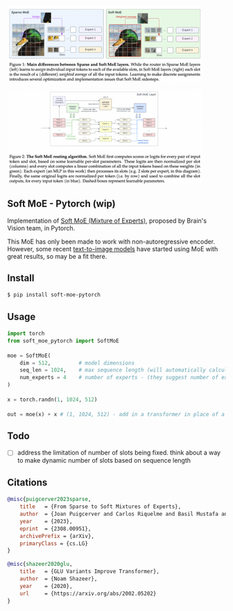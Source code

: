 <img src="./soft-moe.1.png" width="450px"></img>

<img src="./soft-moe.2.png" width="450px"></img>

## Soft MoE - Pytorch (wip)

Implementation of <a href="https://arxiv.org/abs/2308.00951">Soft MoE (Mixture of Experts)</a>, proposed by Brain's Vision team, in Pytorch.

This MoE has only been made to work with non-autoregressive encoder. However, some recent <a href="https://arxiv.org/abs/2305.18295">text-to-image models</a> have started using MoE with great results, so may be a fit there.

## Install

```bash
$ pip install soft-moe-pytorch
```

## Usage

```python
import torch
from soft_moe_pytorch import SoftMoE

moe = SoftMoE(
    dim = 512,         # model dimensions
    seq_len = 1024,    # max sequence length (will automatically calculate number of slots as seq_len // num_experts) - you can also set num_slots directly
    num_experts = 4    # number of experts - (they suggest number of experts should be high enough that each of them get only 1 slot. wonder if that is the weakness of the paper?)
)

x = torch.randn(1, 1024, 512)

out = moe(x) + x # (1, 1024, 512) - add in a transformer in place of a feedforward at a certain layer (here showing the residual too)
```

## Todo

-  [ ] address the limitation of number of slots being fixed. think about a way to make dynamic number of slots based on sequence length

## Citations

```bibtex
@misc{puigcerver2023sparse,
    title 	= {From Sparse to Soft Mixtures of Experts}, 
    author 	= {Joan Puigcerver and Carlos Riquelme and Basil Mustafa and Neil Houlsby},
    year 	= {2023},
    eprint 	= {2308.00951},
    archivePrefix = {arXiv},
    primaryClass = {cs.LG}
}
```

```bibtex
@misc{shazeer2020glu,
    title   = {GLU Variants Improve Transformer},
    author  = {Noam Shazeer},
    year    = {2020},
    url     = {https://arxiv.org/abs/2002.05202}
}
```


